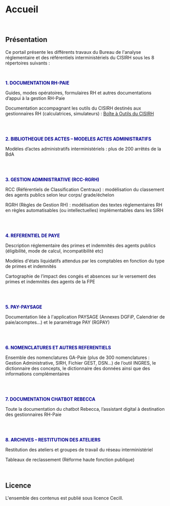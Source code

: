 # Accueil

<br>

## Présentation

Ce portail présente les différents travaux du Bureau de l'analyse réglementaire et des référentiels interministériels du CISIRH sous les 8 répertoires suivants :


<br>

<span style="color:#000091">**1. DOCUMENTATION RH-PAIE**</span>

Guides, modes opératoires, formulaires RH et autres documentations d’appui à la gestion RH-Paie

Documentation accompagnant les outils du CISIRH destinés aux gestionnaires RH (calculatrices, simulateurs) : [Boîte à Outils du CISIRH](https://outils.cisirh.gouv.fr/)


<br>

<br>

<span style="color:#000091">**2. BIBLIOTHEQUE DES ACTES – MODELES ACTES ADMINISTRATIFS**</span>

Modèles d’actes administratifs interministériels : plus de 200 arrêtés de la BdA


<br>

<br>

<span style="color:#000091">**3. GESTION ADMINISTRATIVE (RCC-RGRH)** </span>

RCC (Référentiels de Classification Centraux) : modélisation du classement des agents publics selon leur corps/ grade/échelon

RGRH (Règles de Gestion RH) : modélisation des textes règlementaires RH en règles automatisables (ou intellectuelles) implémentables dans les SIRH


<br>

<br>

<span style="color:#000091">**4. REFERENTIEL DE PAYE**</span>

Description réglementaire des primes et indemnités des agents publics (éligibilité, mode de calcul, incompatibilité etc)

Modèles d'états liquidatifs attendus par les comptables en fonction du type de primes et indemnités

Cartographie de l’impact des congés et absences sur le versement des primes et indemnités des agents de la FPE


<br>

<br>

<span style="color:#000091">**5. PAY-PAYSAGE**</span>

Documentation liée à l'application PAYSAGE (Annexes DGFiP, Calendrier de paie/acomptes…) et le paramétrage PAY (RGPAY)


<br>

<br>

<span style="color:#000091">**6. NOMENCLATURES ET AUTRES REFERENTIELS**</span>

Ensemble des nomenclatures GA-Paie (plus de 300 nomenclatures : Gestion Administrative, SIRH, Fichier GEST, DSN…) de l’outil INGRES, le dictionnaire des concepts, le dictionnaire des données ainsi que des informations complémentaires


<br>

<br>

<span style="color:#000091">**7. DOCUMENTATION CHATBOT REBECCA**</span>

Toute la documentation du chatbot Rebecca, l’assistant digital à destination des gestionnaires RH-Paie


<br>

<br>

<span style="color:#000091">**8. ARCHIVES – RESTITUTION DES ATELIERS**</span>

Restitution des ateliers et groupes de travail du réseau interministériel

Tableaux de reclassement (Réforme haute fonction publique)

<br>

## Licence

L'ensemble des contenus est publié sous licence Cecill.
